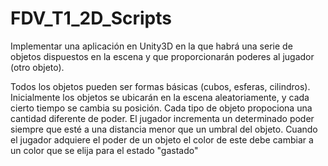 # FDV_T1_2D_Scripts

Implementar una aplicación en Unity3D en la que habrá una serie de objetos dispuestos en la escena y que proporcionarán poderes al jugador (otro objeto).

Todos los objetos pueden ser formas básicas (cubos, esferas, cilindros).
Inicialmente los objetos se ubicarán en la escena aleatoriamente, y cada cierto tiempo se cambia su posición.
Cada tipo de objeto propociona una cantidad diferente de poder.
El jugador incrementa un determinado poder siempre que esté a una distancia menor que un umbral del objeto.
Cuando el jugador adquiere el poder de un objeto el color de este debe cambiar a un color que se elija para el estado "gastado"
